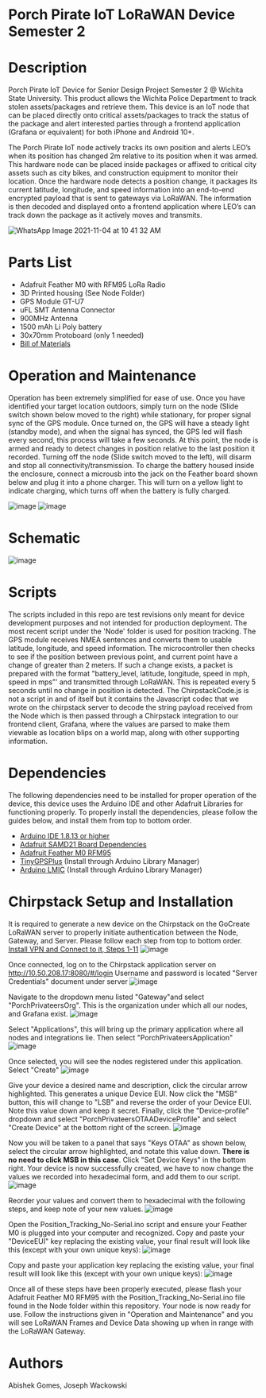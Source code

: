 # Porch Pirate IoT LoRaWAN Device Semester 2

# Description
Porch Pirate IoT Device for Senior Design Project Semester 2 @ Wichita State University. This product allows the Wichita Police Department to track stolen assets/packages and retrieve them. This device is an IoT node that can be placed directly onto critical assets/packages to track the status of the package and alert interested parties through a frontend application (Grafana or equivalent) for both iPhone and Android 10+.

The Porch Pirate IoT node actively tracks its own position and alerts LEO’s when its position has changed 2m relative to its position when it was armed. This hardware node can be placed inside packages or affixed to critical city assets such as city bikes, and construction equipment to monitor their location. Once the hardware node detects a position change, it packages its current latitude, longitude, and speed information into an end-to-end encrypted payload that is sent to gateways via LoRaWAN. The information is then decoded and displayed onto a frontend application where LEO’s can track down the package as it actively moves and transmits. 

![WhatsApp Image 2021-11-04 at 10 41 32 AM](https://user-images.githubusercontent.com/69644136/140364619-89faeb2f-e145-4e79-8ec1-148cab9a58ea.jpeg)


# Parts List 

* Adafruit Feather M0 with RFM95 LoRa Radio 
* 3D Printed housing (See Node Folder)
* GPS Module GT-U7
* uFL SMT Antenna Connector
* 900MHz Antenna
* 1500 mAh Li Poly battery
* 30x70mm Protoboard (only 1 needed)
* [Bill of Materials](https://docs.google.com/document/d/1Mle4k8iCFTbPMJ-krMxWjjYFfz29U2Eb0DUpucMsKYo/edit?usp=sharing)


# Operation and Maintenance
Operation has been extremely simplified for ease of use. Once you have identified your target location outdoors, simply turn on the node (Slide switch shown below moved to the right) while stationary, for proper signal sync of the GPS module. Once turned on, the GPS will have a steady light (standby mode), and when the signal has synced, the GPS led will flash every second, this process will take a few seconds. At this point, the node is armed and ready to detect changes in position relative to the last position it recorded. Turning off the node (Slide switch moved to the left), will disarm and stop all connectivity/transmission. To charge the battery housed inside the enclosure, connect a microusb into the jack on the Feather board shown below and plug it into a phone charger. This will turn on a yellow light to indicate charging, which turns off when the battery is fully charged.

![image](https://user-images.githubusercontent.com/69644136/144472920-b0437cbb-2195-4f99-aee3-5bdd4c6373fc.png)
![image](https://user-images.githubusercontent.com/69644136/144473018-1fa3bedc-c600-41dd-ab34-2eea91c76244.png)


# Schematic
![image](https://user-images.githubusercontent.com/69644136/142782587-fe75c587-a839-469c-b799-a6234c22e914.png)


# Scripts
The scripts included in this repo are test revisions only meant for device development purposes and not intended for production deployment. The most recent script under the 'Node' folder is used for position tracking. The GPS module receives NMEA sentences and converts them to usable latitude, longitude, and speed information. The microcontroller then checks to see if the position between previous point, and current point have a change of greater than 2 meters. If such a change exists, a packet is prepared with the format "battery_level, latitude, longitude, speed in mph, speed in mps”' and transmitted through LoRaWAN. This is repeated every 5 seconds until no change in position is detected.
The ChirpstackCode.js is not a script in and of itself but it contains the Javascript codec that we wrote on the chirpstack server to decode the string payload received from the Node which is then passed through a Chirpstack integration to our frontend client, Grafana, where the values are parsed to make them viewable as location blips on a world map, along with other supporting information.


# Dependencies 
The following dependencies need to be installed for proper operation of the device, this device uses the Arduino IDE and other Adafruit Libraries for functioning properly. To properly install the dependencies, please follow the guides below, and install them from top to bottom order.
* [Arduino IDE 1.8.13 or higher](https://www.arduino.cc/en/software)
* [Adafruit SAMD21 Board Dependencies](https://learn.adafruit.com/adafruit-feather-m0-basic-proto/setup)
* [Adafruit Feather M0 RFM95](https://learn.adafruit.com/adafruit-feather-m0-radio-with-lora-radio-module/using-the-rfm-9x-radio)
* [TinyGPSPlus](https://github.com/mikalhart/TinyGPSPlus) (Install through Arduino Library Manager)
* [Arduino LMIC](https://www.arduino.cc/reference/en/libraries/mcci-lorawan-lmic-library/) (Install through Arduino Library Manager)

# Chirpstack Setup and Installation
It is required to generate a new device on the Chirpstack on the GoCreate LoRaWAN server to properly initiate authentication between the Node, Gateway, and Server. Please follow each step from top to bottom order.
[Install VPN and Connect to it, Steps 1-11](https://www.wichita.edu/services/its/ITSApplicationsTraining/VPNWIndows.php)
![image](https://user-images.githubusercontent.com/69644136/144474993-d7f68b32-6299-4faf-8b9b-d8cfa39446e9.png)

Once connected, log on to the Chirpstack application server on http://10.50.208.17:8080/#/login Username and password is located "Server Credentials" document under server
![image](https://user-images.githubusercontent.com/69644136/144475121-7eb44393-576d-46d4-9cea-524b74cb6b61.png)

Navigate to the dropdown menu listed "Gateway"and select "PorchPrivateersOrg". This is the organization under which all our nodes, and Grafana exist.
![image](https://user-images.githubusercontent.com/69644136/144475420-9ffa4ceb-f1aa-471e-ad17-1563a99f7e20.png)

Select "Applications", this will bring up the primary application where all nodes and integrations lie. Then select "PorchPrivateersApplication"
![image](https://user-images.githubusercontent.com/69644136/144475700-04a17219-a99d-43d7-8a33-93b4715ccc82.png)

Once selected, you will see the nodes registered under this application. Select "Create"
![image](https://user-images.githubusercontent.com/69644136/144475941-764726f7-f8a7-4a7d-883e-799edb09a720.png)

Give your device a desired name and description, click the circular arrow highlighted. This generates a unique Device EUI. Now click the "MSB" button, this will change to "LSB" and reverse the order of your Device EUI. Note this value down and keep it secret. Finally, click the "Device-profile" dropdown and select "PorchPrivateersOTAADeviceProfile" and select "Create Device" at the bottom right of the screen.
![image](https://user-images.githubusercontent.com/69644136/144476305-c77a2ef7-7e36-46e7-9db9-fdd1df92fb59.png)

Now you will be taken to a panel that says "Keys OTAA" as shown below, select the circular arrow highlighted, and notate this value down. **There is no need to click MSB in this case**. Click "Set Device Keys" in the bottom right. Your device is now successfully created, we have to now change the values we recorded into hexadecimal form, and add them to our script.
![image](https://user-images.githubusercontent.com/69644136/144476906-6861fdc6-9dd1-4159-8140-081558a03e22.png)

Reorder your values and convert them to hexadecimal with the following steps, and keep note of your new values.
![image](https://user-images.githubusercontent.com/69644136/144477919-faa72112-b0f1-497a-ba6e-d16d5ba96bb7.png)

Open the Position_Tracking_No-Serial.ino script and ensure your Feather M0 is plugged into your computer and recognized. Copy and paste your "DeviceEUI" key replacing the existing value, your final result will look like this (except with your own unique keys):
![image](https://user-images.githubusercontent.com/69644136/144478220-12a01c2c-8d99-45c9-8156-66415bbdfbda.png)

Copy and paste your application key replacing the existing value, your final result will look like this (except with your own unique keys):
![image](https://user-images.githubusercontent.com/69644136/144478354-dfe7dbfd-7ec7-481a-9310-2eaa5c64f45d.png)



Once all of these steps have been properly executed, please flash your Adafruit Feather M0 RFM95 with the Position_Tracking_No-Serial.ino file found in the Node folder within this repository. Your node is now ready for use. Follow the instructions given in "Operation and Maintenance" and you will see LoRaWAN Frames and Device Data showing up when in range with the LoRaWAN Gateway.

# Authors
Abishek Gomes, Joseph Wackowski


